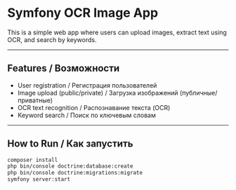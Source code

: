# Symfony OCR Image App

This is a simple web app where users can upload images, extract text using OCR, and search by keywords.

---

## Features / Возможности

- User registration / Регистрация пользователей  
- Image upload (public/private) / Загрузка изображений (публичные/приватные)  
- OCR text recognition / Распознавание текста (OCR)  
- Keyword search / Поиск по ключевым словам  

---

## How to Run / Как запустить

```bash
composer install
php bin/console doctrine:database:create
php bin/console doctrine:migrations:migrate
symfony server:start
